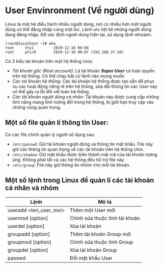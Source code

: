 # User Envinronment (Về người dùng)

Linux là một hệ điều hành nhiều người dùng, nơi có nhiều hơn một người dùng có thể đăng nhập cùng một lúc. Lệnh `who` liệt kê những người dùng đang đăng nhập. Để xác định người dùng hiện tại, sử dụng lệnh whoami.
```
[root@localhost ~]# who
root     tty1         2019-12-10 08:04
root     pts/0        2019-12-10 08:07 (192.168.37.10)
```

Có 3 kiểu tài khoản trên một hệ thống Unix:

- *Tài khoản gốc (*Root account*)*: Là tài khoản ***Super User*** có toàn quyền trên hệ thống. Có thể chạy bất cứ lệnh nào mong muốn
- *Các tài khoản hệ thống*: Các tài khoản hệ thống được tạo sẵn để phục vụ các hoạt động riêng rẽ trên hệ thống, sửa đổi thông tin các User này có thể gây ra lỗi đối với toàn hệ thống.
- *Các tài khoản người dùng cá nhân*: Tài khoản này được cung cấp những tính năng mang tính tương đối trong hệ thống, bị giới hạn truy cập vào những vùng quan trọng.

## Một số file quản lí thông tin User:
Có các file chính quản lý người sử dụng sau:

- `/etc/passwd`: Giữ tài khoản người dùng và thông tin mật khẩu. File này giữ các thông tin quan trọng về các tài khoản trên hệ thống Unix.
- `/etc/shadow`: Giữ mật khẩu được biên thành mật mã của tài khoản tương ứng. Không phải tất cả các hệ thống đều hỗ trợ file này.
- `/etc/group`: File này giữ thông tin nhóm cho mỗi tài khoản.

## Một số lệnh trong Linux để quản lí các tài khoản cá nhân và nhóm
|Lệnh|Mô tả|
|--------------------------------|------------------|
|useradd <ten_user_moi> |Thêm một User mới|
|usermod [option] <username> |Chỉnh sửa thuộc tính tài khoản|
|userdel [option] <username>|Xóa tài khoản|
|groupadd [option] <groupname>|Thêm tài khoản Group mới|
|groupmod [option] <groupname>|Chỉnh sửa thuộc tính Group|
|groupdel [option] <groupname>|Xóa tài khoản Group|
|passwd <username>|Đổi mật khẩu User|
